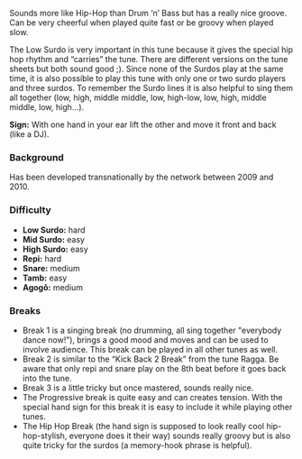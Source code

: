 Sounds more like Hip-Hop than Drum ‘n’ Bass but has a really nice groove. Can be very cheerful when played quite fast
or be groovy when played slow.

The Low Surdo is very important in this tune because it gives the special hip hop rhythm and “carries” the tune. There
are different versions on the tune sheets but both sound good ;). Since none of the Surdos play at the same time, it is
also possible to play this tune with only one or two surdo players and three surdos. To remember the Surdo lines it is
also helpful to sing them all together (low, high, middle middle, low, high-low, low, high, middle middle, low, high…).

**Sign:** With one hand in your ear lift the other and move it front and back (like a DJ).

### Background

Has been developed transnationally by the network between 2009 and 2010.

### Difficulty

* **Low Surdo:** hard
* **Mid Surdo:** easy
* **High Surdo:** easy
* **Repi:** hard
* **Snare:** medium
* **Tamb:** easy
* **Agogô:** medium


### Breaks

* Break 1 is a singing break (no drumming, all sing together "everybody dance now!”), brings a good mood and moves and
  can be used to involve audience. This break can be played in all other tunes as well.
* Break 2 is similar to the “Kick Back 2 Break” from the tune Ragga. Be aware that only repi and snare play on the 8th
  beat before it goes back into the tune.
* Break 3 is a little tricky but once mastered, sounds really nice.
* The Progressive break is quite easy and can creates tension. With the special hand sign for this break it is easy to
  include it while playing other tunes.
* The Hip Hop Break (the hand sign is supposed to look really cool hip-hop-stylish, everyone does it their way) sounds
  really groovy but is also quite tricky for the surdos (a memory-hook phrase is helpful).